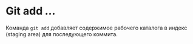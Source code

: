 # Git add _..._
Команда `git add` добавляет содержимое рабочего каталога в индекс (staging area) для последующего коммита.